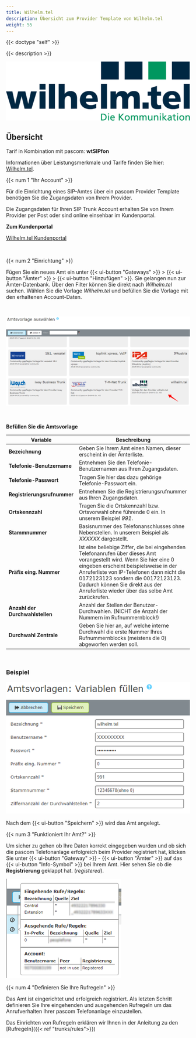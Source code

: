 ```yaml
---
title: Wilhelm.tel
description: Übersicht zum Provider Template von Wilhelm.tel
weight: 55
---
```


{{< doctype "self"  >}}

{{< description >}}

![Wilhelm.tel Provider Logo](wilhelm.tel_logo.png?width=50%)

## Übersicht

Tarif in Kombination mit pascom: **wtSIPfon** 

Informationen über Leistungsmerkmale und Tarife finden Sie hier: [Wilhelm.tel](https://www.wilhelm-tel.de/).

{{< num 1 "Ihr Account" >}}

Für die Einrichtung eines SIP-Amtes über ein pascom Provider Template benötigen Sie die Zugangsdaten von Ihrem Provider. 

Die Zugangsdaten für Ihren SIP Trunk Account erhalten Sie von Ihrem Provider per Post oder sind online einsehbar im Kundenportal.

**Zum Kundenportal**

[Wilhelm.tel Kundenportal](https://portal.wtnet.de/)

</br>

{{< num 2 "Einrichtung" >}}

Fügen Sie ein neues Amt ein unter {{< ui-button "Gateways" >}} > {{< ui-button "Ämter" >}} > {{< ui-button "Hinzufügen" >}}. Sie gelangen nun zur Ämter-Datenbank. Über den Filter können Sie direkt nach *Wilhelm.tel* suchen. Wählen Sie die Vorlage *Wilhelm.tel* und befüllen Sie die Vorlage mit den erhaltenen Account-Daten.

<br />

![Trunk Template](choose-template.de.png)

<br />

**Befüllen Sie die Amtsvorlage**  


|Variable|Beschreibung|
|---|---|
|**Bezeichnung**|Geben Sie Ihrem Amt einen Namen, dieser erscheint in der Ämterliste.|
|**Telefonie-Benutzername**|Entnehmen Sie den Telefonie-Benutzernamen aus Ihren Zugangsdaten.|
|**Telefonie-Passwort**|Tragen Sie hier das dazu gehörige Telefonie-Passwort ein.|
|**Registrierungsrufnummer**|Entnehmen Sie die Registrierungsrufnummer aus Ihren Zugangsdaten.|
|**Ortskennzahl**|Tragen Sie die Ortskennzahl bzw. Ortsvorwahl ohne führende 0 ein. In unserem Beispiel *991*.|
|**Stammnummer**|Basisnummer des Telefonanschlusses ohne Nebenstellen. In unserem Beispiel als *XXXXXX* dargestellt.|
|**Präfix eing. Nummer**|Ist eine beliebige Ziffer, die bei eingehenden Telefonanrufen über dieses Amt vorangestellt wird. Wenn Sie hier eine 0 eingeben erscheint beispielsweise in der Anruferliste von IP-Telefonen dann nicht die 0172123123 sondern die 00172123123. Dadurch können Sie direkt aus der Anruferliste wieder über das selbe Amt zurückrufen.|
|**Anzahl der Durchwahlstellen**|Anzahl der Stellen der Benutzer-Durchwahlen. (NICHT die Anzahl der Nummern im Rufnummernblock!)|
|**Durchwahl Zentrale**|Geben Sie hier an, auf welche interne Durchwahl die erste Nummer Ihres Rufnummernblocks (meistens die 0) abgeworfen werden soll.|

<br />

### Beispiel

![Template ausfüllen](fill-variables.de.png?width=70%)

Nach dem {{< ui-button "Speichern" >}} wird das Amt angelegt. 

{{< num 3 "Funktioniert Ihr Amt?" >}}

Um sicher zu gehen ob Ihre Daten korrekt eingegeben wurden und ob sich die pascom Telefonanlage erfolgreich beim Provider registriert hat, klicken Sie unter {{< ui-button "Gateway" >}} - {{< ui-button "Ämter" >}} auf das {{< ui-button "Info-Symbol" >}} bei Ihrem Amt.
Hier sehen Sie ob die **Registrierung** geklappt hat. (*registered*).

![Amt registriert](registered-template.de.PNG?width=50%)


{{< num 4 "Definieren Sie Ihre Rufregeln" >}}

Das Amt ist eingerichtet und erfolgreich registriert. Als letzten Schritt definieren Sie Ihre eingehenden und ausgehenden Rufregeln um das Anrufverhalten Ihrer pascom Telefonanlage einzustellen. 

Das Einrichten von Rufregeln erklären wir Ihnen in der Anleitung zu den [Rufregeln]({{< ref "trunks/rules">}})


